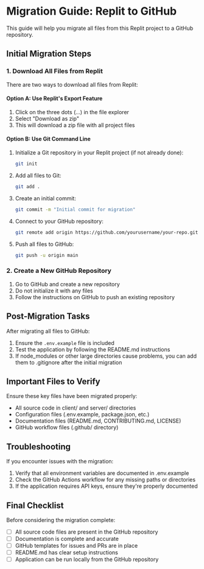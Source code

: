 # Migration Guide: Replit to GitHub

This guide will help you migrate all files from this Replit project to a GitHub repository.

## Initial Migration Steps

### 1. Download All Files from Replit

There are two ways to download all files from Replit:

#### Option A: Use Replit's Export Feature
1. Click on the three dots (...) in the file explorer
2. Select "Download as zip"
3. This will download a zip file with all project files

#### Option B: Use Git Command Line
1. Initialize a Git repository in your Replit project (if not already done):
   ```bash
   git init
   ```

2. Add all files to Git:
   ```bash
   git add .
   ```

3. Create an initial commit:
   ```bash
   git commit -m "Initial commit for migration"
   ```

4. Connect to your GitHub repository:
   ```bash
   git remote add origin https://github.com/yourusername/your-repo.git
   ```

5. Push all files to GitHub:
   ```bash
   git push -u origin main
   ```

### 2. Create a New GitHub Repository

1. Go to GitHub and create a new repository
2. Do not initialize it with any files
3. Follow the instructions on GitHub to push an existing repository

## Post-Migration Tasks

After migrating all files to GitHub:

1. Ensure the `.env.example` file is included
2. Test the application by following the README.md instructions
3. If node_modules or other large directories cause problems, you can add them to .gitignore after the initial migration

## Important Files to Verify

Ensure these key files have been migrated properly:

- All source code in client/ and server/ directories
- Configuration files (.env.example, package.json, etc.)
- Documentation files (README.md, CONTRIBUTING.md, LICENSE)
- GitHub workflow files (.github/ directory)

## Troubleshooting

If you encounter issues with the migration:

1. Verify that all environment variables are documented in .env.example
2. Check the GitHub Actions workflow for any missing paths or directories
3. If the application requires API keys, ensure they're properly documented

## Final Checklist

Before considering the migration complete:

- [ ] All source code files are present in the GitHub repository
- [ ] Documentation is complete and accurate
- [ ] GitHub templates for issues and PRs are in place
- [ ] README.md has clear setup instructions
- [ ] Application can be run locally from the GitHub repository